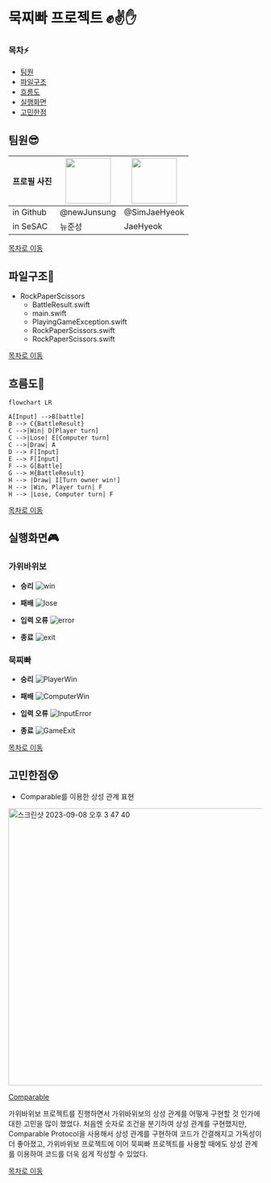 # 묵찌빠 프로젝트 :fist::v::hand:
### 목차:zap:
- [팀원](#팀원sunglasses)
- [파일구조](#파일구조file_folder)
- [흐름도](#흐름도ocean)
- [실행화면](#실행화면video_game)
- [고민한점](#고민한점astonished)


## 팀원:sunglasses:

| 프로필 사진 | <img src="https://avatars.githubusercontent.com/u/107932188?v=4" width="90" height="90"> | <img src="https://avatars.githubusercontent.com/u/142188004?v=4" width="90" height="90"> |
| ---- | ----------- | --------- |
| in Github | @newJunsung | @SimJaeHyeok |
| in SeSAC | 뉴준성 | JaeHyeok |

[목차로 이동](#목차zap)

## 파일구조:file_folder:
- RockPaperScissors
  + BattleResult.swift
  + main.swift
  + PlayingGameException.swift
  + RockPaperScissors.swift
  + RockPaperScissors.swift

[목차로 이동](#목차zap)

## 흐름도:ocean:
```mermaid
flowchart LR

A[Input] -->B[battle]
B --> C{BattleResult}
C -->|Win| D[Player turn]
C -->|Lose| E[Computer turn]
C -->|Draw| A
D --> F[Input]
E --> F[Input]
F --> G[Battle]
G --> H{BattleResult}
H --> |Draw| I[Turn owner win!]
H --> |Win, Player turn| F
H --> |Lose, Computer turn| F
```

[목차로 이동](#목차zap)

## 실행화면:video_game:
### 가위바위보
- **승리**
![win](https://github.com/newJunsung/ios-rock-scissor-paper/assets/142188004/39f69d1f-af09-4f90-b659-4d4a871d0f9f)



- **패배**
![lose](https://github.com/newJunsung/ios-rock-scissor-paper/assets/142188004/79a5997b-6f8b-4e8d-9d64-3d5da1debc3a)

- **입력 오류**
![error](https://github.com/newJunsung/ios-rock-scissor-paper/assets/142188004/bd8642fe-119f-45cd-a685-eb47c1b8f9b7)

- **종료**
![exit](https://github.com/newJunsung/ios-rock-scissor-paper/assets/142188004/322a7965-feea-4502-9e5c-fd72d8b9c243)


### 묵찌빠
- **승리**
![PlayerWin](https://github.com/newJunsung/ios-rock-scissor-paper/assets/142188004/ced78369-d1d4-44c6-a69c-058c351b1b81)

- **패배**
![ComputerWin](https://github.com/newJunsung/ios-rock-scissor-paper/assets/142188004/c1f5c275-160e-4d55-8e45-52e6ed515d02)



- **입력 오류**
![InputError](https://github.com/newJunsung/ios-rock-scissor-paper/assets/142188004/dd418627-f582-4df0-a763-a6fff9b41927)


- **종료**
![GameExit](https://github.com/newJunsung/ios-rock-scissor-paper/assets/142188004/305e6684-0c77-467f-9a8c-a1ee9e546907)


[목차로 이동](#목차zap)

## 고민한점:astonished:

* Comparable를 이용한 상성 관계 표현
<img width="550" alt="스크린샷 2023-09-08 오후 3 47 40" src="https://github.com/newJunsung/ios-rock-scissor-paper/assets/142188004/97fed147-62c4-4a60-beb3-40bea72136d3">

[Comparable](https://developer.apple.com/documentation/swift/comparable)

가위바위보 프로젝트를 진행하면서 가위바위보의 상성 관계를 어떻게 구현할 것 인가에 대한 고민을 많이 했었다. 처음엔 숫자로 조건을 분기하여 상성 관계를 구현했지만,
Comparable Protocol을 사용해서 상성 관계를 구현하여 코드가 간결해지고 가독성이 더 좋아졌고, 가위바위보 프로젝트에 이어 묵찌빠 프로젝트를 사용할 때에도 상성 관계를 이용하여 코드를 더욱 쉽게 작성할 수 있었다.

[목차로 이동](#목차zap)
